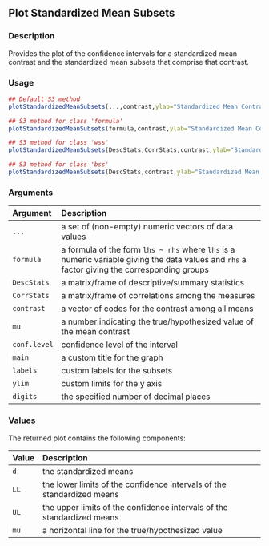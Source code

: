 ## Plot Standardized Mean Subsets

### Description

Provides the plot of the confidence intervals for a standardized mean contrast and the standardized mean subsets that comprise that contrast.

### Usage

```r
## Default S3 method
plotStandardizedMeanSubsets(...,contrast,ylab="Standardized Mean Contrast",xlab="",mu=0,conf.level=.95,rope=NULL,values=TRUE,main=NULL,labels=NULL,ylim=NULL,digits=3)

## S3 method for class 'formula'
plotStandardizedMeanSubsets(formula,contrast,ylab="Standardized Mean Contrast",xlab="",mu=0,conf.level=.95,rope=NULL,values=TRUE,main=NULL,labels=NULL,ylim=NULL,digits=3)

## S3 method for class 'wss'
plotStandardizedMeanSubsets(DescStats,CorrStats,contrast,ylab="Standardized Mean Contrast",xlab="",mu=0,conf.level=.95,rope=NULL,values=TRUE,main=NULL,labels=NULL,ylim=NULL,digits=3)

## S3 method for class 'bss'
plotStandardizedMeanSubsets(DescStats,contrast,ylab="Standardized Mean Contrast",xlab="",mu=0,conf.level=.95,rope=NULL,values=TRUE,main=NULL,labels=NULL,ylim=NULL,digits=3)
```

### Arguments

Argument | Description
:-- | :--
```...``` | a set of (non-empty) numeric vectors of data values
```formula``` | a formula of the form `lhs ~ rhs` where `lhs` is a numeric variable giving the data values and `rhs` a factor giving the corresponding groups
```DescStats``` | a matrix/frame of descriptive/summary statistics
```CorrStats``` | a matrix/frame of correlations among the measures
```contrast``` | a vector of codes for the contrast among all means
```mu``` | a number indicating the true/hypothesized value of the mean contrast
```conf.level``` | confidence level of the interval
```main``` | a custom title for the graph
```labels``` | custom labels for the subsets
```ylim``` | custom limits for the y axis
```digits``` | the specified number of decimal places

### Values

The returned plot contains the following components:

Value | Description
:-- | :--
```d``` | the standardized means
```LL``` | the lower limits of the confidence intervals of the standardized means
```UL``` | the upper limits of the confidence intervals of the standardized means
```mu``` | a horizontal line for the true/hypothesized value
